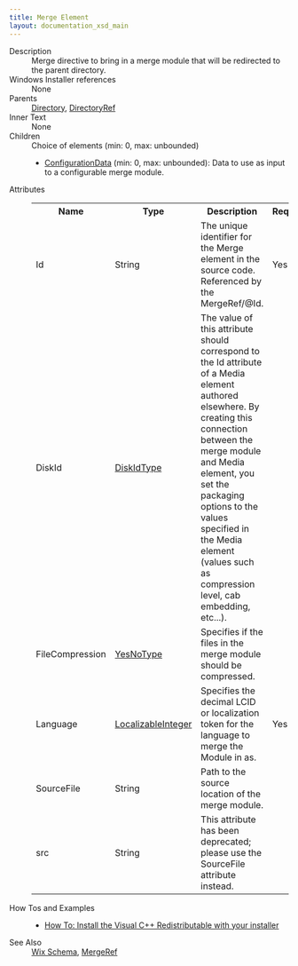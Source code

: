 ```yaml
---
title: Merge Element
layout: documentation_xsd_main
---
```

<dl>
  <dt>Description</dt>
  <dd>Merge directive to bring in a merge module that will be redirected to the parent directory.</dd>
  <dt>Windows Installer references</dt>
  <dd>None</dd>
  <dt>Parents</dt>
  <dd>
    <a href="../wix/directory">Directory</a>, <a href="../wix/directoryref">DirectoryRef</a></dd>
  <dt>Inner Text</dt>
  <dd>None</dd>
  <dt>Children</dt>
  <dd>Choice of elements (min: 0, max: unbounded)<ul><li><a href="../wix/configurationdata">ConfigurationData</a> (min: 0, max: unbounded): Data to use as input to a configurable merge module.</li></ul></dd>
  <dt>Attributes</dt>
  <dd>
    <table cellspacing="0" cellpadding="0" class="schema">
      <tr>
        <th width="15%">Name</th>
        <th width="15%">Type</th>
        <th width="65%">Description</th>
        <th width="15%">Required</th>
      </tr>
      <tr>
        <td>Id</td>
        <td>String</td>
        <td>The unique identifier for the Merge element in the source code.  Referenced by the MergeRef/@Id.</td>
        <td>Yes</td>
      </tr>
      <tr>
        <td>DiskId</td>
        <td><a href="../wix/simple_type_diskidtype">DiskIdType</a></td>
        <td>The value of this attribute should correspond to the Id attribute of a                     Media element authored elsewhere.  By creating this connection between the merge module and Media                     element, you set the packaging options to the values specified in the Media                     element (values such as compression level, cab embedding, etc...).</td>
        <td>&nbsp;</td>
      </tr>
      <tr>
        <td>FileCompression</td>
        <td><a href="../wix/simple_type_yesnotype">YesNoType</a></td>
        <td>Specifies if the files in the merge module should be compressed.</td>
        <td>&nbsp;</td>
      </tr>
      <tr>
        <td>Language</td>
        <td><a href="../wix/simple_type_localizableinteger">LocalizableInteger</a></td>
        <td>Specifies the decimal LCID or localization token for the language to merge the Module in as.</td>
        <td>Yes</td>
      </tr>
      <tr>
        <td>SourceFile</td>
        <td>String</td>
        <td>Path to the source location of the merge module.</td>
        <td>&nbsp;</td>
      </tr>
      <tr>
        <td>src</td>
        <td>String</td>
        <td>This attribute has been deprecated; please use the SourceFile attribute instead.</td>
        <td>&nbsp;</td>
      </tr>
    </table>
  </dd>
  <dt>How Tos and Examples</dt>
  <dd>
    <ul>
      <li>
        <a href="../../howtos/redistributables_and_install_checks/install_vcredist">How To: Install the Visual C++ Redistributable with your installer</a>
      </li>
    </ul>
  </dd>
  <dt>See Also</dt>
  <dd>
    <a href="../wix">Wix Schema</a>, <a href="../wix/mergeref">MergeRef</a></dd>
</dl>
